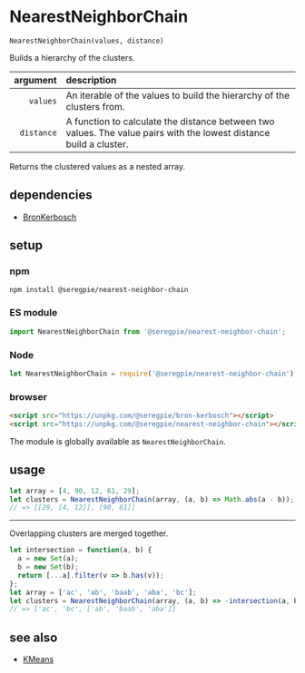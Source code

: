 # NearestNeighborChain

`NearestNeighborChain(values, distance)`

Builds a hierarchy of the clusters.

| argument | description |
| ---: | :--- |
| `values` | An iterable of the values to build the hierarchy of the clusters from. |
| `distance` | A function to calculate the distance between two values. The value pairs with the lowest distance build a cluster. |

Returns the clustered values as a nested array.

## dependencies

- [BronKerbosch](https://github.com/SeregPie/BronKerbosch)

## setup

### npm

```shell
npm install @seregpie/nearest-neighbor-chain
```

### ES module

```javascript
import NearestNeighborChain from '@seregpie/nearest-neighbor-chain';
```

### Node

```javascript
let NearestNeighborChain = require('@seregpie/nearest-neighbor-chain');
```

### browser

```html
<script src="https://unpkg.com/@seregpie/bron-kerbosch"></script>
<script src="https://unpkg.com/@seregpie/nearest-neighbor-chain"></script>
```

The module is globally available as `NearestNeighborChain`.

## usage

```javascript
let array = [4, 90, 12, 61, 29];
let clusters = NearestNeighborChain(array, (a, b) => Math.abs(a - b));
// => [[29, [4, 12]], [90, 61]]
```

---

Overlapping clusters are merged together.

```javascript
let intersection = function(a, b) {
  a = new Set(a);
  b = new Set(b);
  return [...a].filter(v => b.has(v));
};
let array = ['ac', 'ab', 'baab', 'aba', 'bc'];
let clusters = NearestNeighborChain(array, (a, b) => -intersection(a, b).length);
// => ['ac', 'bc', ['ab', 'baab', 'aba']]
```

## see also

- [KMeans](https://github.com/SeregPie/KMeans)
